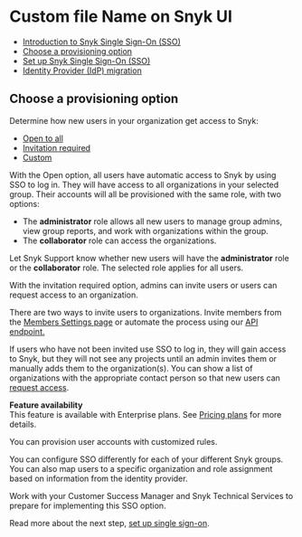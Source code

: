 # Custom file Name on Snyk UI

* [ Introduction to Snyk Single Sign-On \(SSO\)](/hc/en-us/articles/360018025297-Introduction-to-Snyk-Single-Sign-On-SSO-)
* [ Choose a provisioning option](/hc/en-us/articles/360019607318-Choose-a-provisioning-option)
* [ Set up Snyk Single Sign-On \(SSO\)](/hc/en-us/articles/360017753618-Set-up-Snyk-Single-Sign-On-SSO-)
* [ Identity Provider \(IdP\) migration](/hc/en-us/articles/4402292397969-Identity-Provider-IdP-migration)

##  Choose a provisioning option

Determine how new users in your organization get access to Snyk:

* [Open to all]()
* [Invitation required]()
* [Custom]()

With the Open option, all users have automatic access to Snyk by using SSO to log in. They will have access to all organizations in your selected group. Their accounts will all be provisioned with the same role, with two options:

* The **administrator** role allows all new users to manage group admins, view group reports, and work with organizations within the group.
* The **collaborator** role can access the organizations.

Let Snyk Support know whether new users will have the **administrator** role or the **collaborator** role. The selected role applies for all users.

With the invitation required option, admins can invite users or users can request access to an organization.

There are two ways to invite users to organizations. Invite members from the [Members Settings page](https://support.snyk.io/hc/en-us/articles/360004399238-Invite-and-collaborate-with-team-members) or automate the process using our [API endpoint.](https://snyk.docs.apiary.io/#reference/organizations/user-invitation-to-organization/invite-users)

If users who have not been invited use SSO to log in, they will gain access to Snyk, but they will not see any projects until an admin invites them or manually adds them to the organization\(s\). You can show a list of organizations with the appropriate contact person so that new users can [request access](https://support.snyk.io/hc/en-us/articles/360016034417).

**Feature availability**  
This feature is available with Enterprise plans. See [Pricing plans](https://snyk.io/plans/) for more details.

You can provision user accounts with customized rules.

You can configure SSO differently for each of your different Snyk groups. You can also map users to a specific organization and role assignment based on information from the identity provider.

Work with your Customer Success Manager and Snyk Technical Services to prepare for implementing this SSO option.

Read more about the next step, [set up single sign-on](/hc/en-us/articles/360017753618).

